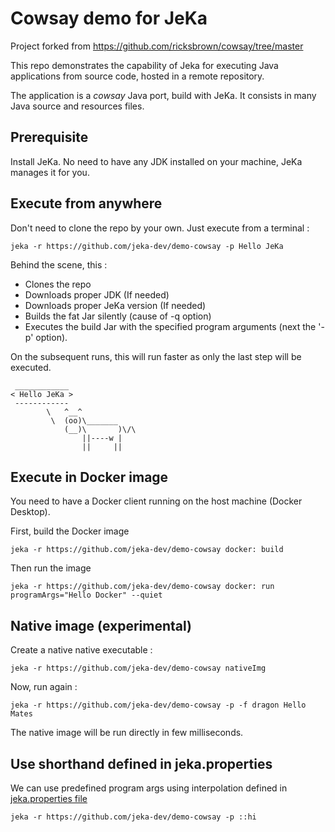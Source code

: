 # Cowsay demo for JeKa

Project forked from https://github.com/ricksbrown/cowsay/tree/master

This repo demonstrates the capability of Jeka for executing Java applications from source code, hosted 
in a remote repository.

The application is a *cowsay* Java port, build with JeKa. 
It consists in many Java source and resources files.

## Prerequisite 

Install JeKa.
No need to have any JDK installed on your machine, JeKa manages it for you.

## Execute from anywhere

Don't need to clone the repo by your own. Just execute from a terminal :

```shell
jeka -r https://github.com/jeka-dev/demo-cowsay -p Hello JeKa
```

Behind the scene, this :
  - Clones the repo
  - Downloads proper JDK (If needed)
  - Downloads proper JeKa version (If needed)
  - Builds the fat Jar silently (cause of -q option)
  - Executes the build Jar with the specified program arguments (next the '-p' option).

On the subsequent runs, this will run faster as only the last step will be executed.

```
 ____________
< Hello JeKa >
 ------------
        \   ^__^
         \  (oo)\_______
            (__)\       )\/\
                ||----w |
                ||     ||
```

## Execute in Docker image
You need to have a Docker client running on the host machine (Docker Desktop).

First, build the Docker image
```shell
jeka -r https://github.com/jeka-dev/demo-cowsay docker: build
```

Then run the image
```shell
jeka -r https://github.com/jeka-dev/demo-cowsay docker: run programArgs="Hello Docker" --quiet
```

## Native image (experimental)

Create a native native executable :

```shell
jeka -r https://github.com/jeka-dev/demo-cowsay nativeImg 
```

Now, run again :
```shell
jeka -r https://github.com/jeka-dev/demo-cowsay -p -f dragon Hello Mates
```
The native image will be run directly in few milliseconds.


## Use shorthand defined in jeka.properties

We can use predefined program args using interpolation defined in [jeka.properties file](jeka.properties)

```shell
jeka -r https://github.com/jeka-dev/demo-cowsay -p ::hi
```
